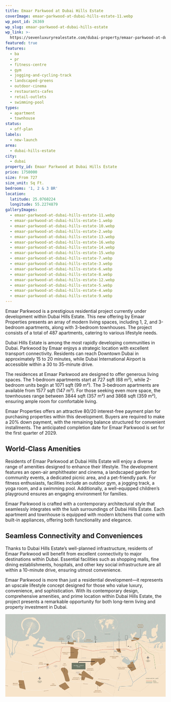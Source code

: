 ```yaml
---
title: Emaar Parkwood at Dubai Hills Estate
coverImage: emaar-parkwood-at-dubai-hills-estate-11.webp
wp_post_id: 26369
wp_slug: emaar-parkwood-at-dubai-hills-estate
wp_link: >-
  https://sevenluxuryrealestate.com/dubai-property/emaar-parkwood-at-dubai-hills-estate/
featured: true
features:
  - ba
  - pr
  - fitness-centre
  - gym
  - jogging-and-cycling-track
  - landscaped-greens
  - outdoor-cinema
  - restaurants-cafes
  - retail-outlets
  - swimming-pool
types:
  - apartment
  - townhouse
status:
  - off-plan
labels:
  - new-launch
area:
  - dubai-hills-estate
city:
  - dubai
property_id: Emaar Parkwood at Dubai Hills Estate
price: 1750000
size: From 727
size_unit: Sq Ft.
bedrooms: '1, 2 & 3 BR'
location:
  latitude: 25.0760224
  longitude: 55.2274879
galleryImages:
  - emaar-parkwood-at-dubai-hills-estate-11.webp
  - emaar-parkwood-at-dubai-hills-estate-1.webp
  - emaar-parkwood-at-dubai-hills-estate-10.webp
  - emaar-parkwood-at-dubai-hills-estate-2.webp
  - emaar-parkwood-at-dubai-hills-estate-13.webp
  - emaar-parkwood-at-dubai-hills-estate-16.webp
  - emaar-parkwood-at-dubai-hills-estate-14.webp
  - emaar-parkwood-at-dubai-hills-estate-15.webp
  - emaar-parkwood-at-dubai-hills-estate-7.webp
  - emaar-parkwood-at-dubai-hills-estate-3.webp
  - emaar-parkwood-at-dubai-hills-estate-6.webp
  - emaar-parkwood-at-dubai-hills-estate-8.webp
  - emaar-parkwood-at-dubai-hills-estate-12.webp
  - emaar-parkwood-at-dubai-hills-estate-5.webp
  - emaar-parkwood-at-dubai-hills-estate-4.webp
  - emaar-parkwood-at-dubai-hills-estate-9.webp
---
```


Emaar Parkwood is a prestigious residential project currently under development within Dubai Hills Estate. This new offering by Emaar Properties presents an array of modern living spaces, including 1, 2, and 3-bedroom apartments, along with 3-bedroom townhouses. The project consists of a total of 487 apartments, catering to various lifestyle needs.

Dubai Hills Estate is among the most rapidly developing communities in Dubai. Parkwood by Emaar enjoys a strategic location with excellent transport connectivity. Residents can reach Downtown Dubai in approximately 15 to 20 minutes, while Dubai International Airport is accessible within a 30 to 35-minute drive.

The residences at Emaar Parkwood are designed to offer generous living spaces. The 1-bedroom apartments start at 727 sqft (68 m²), while 2-bedroom units begin at 1071 sqft (99 m²). The 3-bedroom apartments are available from 1577 sqft (147 m²). For those seeking even more space, the townhouses range between 3844 sqft (357 m²) and 3868 sqft (359 m²), ensuring ample room for comfortable living.

Emaar Properties offers an attractive 80/20 interest-free payment plan for purchasing properties within this development. Buyers are required to make a 20% down payment, with the remaining balance structured for convenient installments. The anticipated completion date for Emaar Parkwood is set for the first quarter of 2029.

## **World-Class Amenities**

Residents of Emaar Parkwood at Dubai Hills Estate will enjoy a diverse range of amenities designed to enhance their lifestyle. The development features an open-air amphitheater and cinema, a landscaped garden for community events, a dedicated picnic area, and a pet-friendly park. For fitness enthusiasts, facilities include an outdoor gym, a jogging track, a yoga room, and a swimming pool. Additionally, a well-equipped children’s playground ensures an engaging environment for families.

Emaar Parkwood is crafted with a contemporary architectural style that seamlessly integrates with the lush surroundings of Dubai Hills Estate. Each apartment and townhouse is equipped with modern kitchens that come with built-in appliances, offering both functionality and elegance.

## **Seamless Connectivity and Conveniences**

Thanks to Dubai Hills Estate’s well-planned infrastructure, residents of Emaar Parkwood will benefit from excellent connectivity to major destinations within Dubai. Essential facilities such as shopping malls, fine dining establishments, hospitals, and other key social infrastructure are all within a 10-minute drive, ensuring utmost convenience.

Emaar Parkwood is more than just a residential development—it represents an upscale lifestyle concept designed for those who value luxury, convenience, and sophistication. With its contemporary design, comprehensive amenities, and prime location within Dubai Hills Estate, the project presents a remarkable opportunity for both long-term living and property investment in Dubai.

![Emaar Parkwood at Dubai Hills Estate - Seven Luxury Real Estate](images/emaar-parkwood-at-dubai-hills-estate-17-1000x514.webp)
